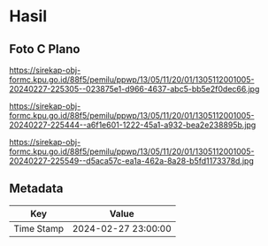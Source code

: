# Hasil

## Foto C Plano

https://sirekap-obj-formc.kpu.go.id/88f5/pemilu/ppwp/13/05/11/20/01/1305112001005-20240227-225305--023875e1-d966-4637-abc5-bb5e2f0dec66.jpg

https://sirekap-obj-formc.kpu.go.id/88f5/pemilu/ppwp/13/05/11/20/01/1305112001005-20240227-225444--a6f1e601-1222-45a1-a932-bea2e238895b.jpg

https://sirekap-obj-formc.kpu.go.id/88f5/pemilu/ppwp/13/05/11/20/01/1305112001005-20240227-225549--d5aca57c-ea1a-462a-8a28-b5fd1173378d.jpg


## Metadata

| Key        | Value               |
| ---------- | ------------------- |
| Time Stamp | 2024-02-27 23:00:00 |



